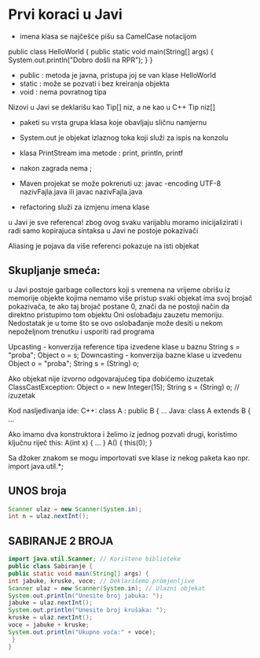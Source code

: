 # Prvi koraci u Javi

- imena klasa se najčešće pišu sa CamelCase notacijom 

public class HelloWorld {
 public static void main(String[] args) {
 System.out.println("Dobro došli na RPR");
 }
}

- public : metoda je javna, pristupa joj se van klase HelloWorld
- static : može se pozvati i bez kreiranja objekta
- void : nema povratnog tipa

Nizovi u Javi se deklarišu kao Tip[] niz, a ne kao u C++ Tip niz[]

- paketi su vrsta grupa klasa koje obavljaju sličnu namjernu
- System.out je objekat izlaznog toka koji služi za ispis na konzolu
- klasa PrintStream ima metode : print, println, printf

- nakon zagrada nema ;

- Maven projekat se može pokrenuti uz: javac -encoding UTF-8 nazivFajla.java
ili javac nazivFajla.java

- refactoring služi za izmjenu imena klase

u Javi je sve referenca!
zbog ovog svaku varijablu moramo inicijalizirati i radi samo kopirajuca sintaksa
u Javi ne postoje pokazivači

Aliasing je pojava da više referenci pokazuje na isti objekat

## Skupljanje smeća:
u Javi postoje garbage collectors koji s vremena na vrijeme obrišu iz memorije objekte kojima nemamo više pristup
svaki objekat ima svoj brojač pokazivača, te ako taj brojač postane 0, znači da ne postoji način da direktno pristupimo tom objektu
Oni oslobađaju zauzetu memoriju. Nedostatak je u tome što se ovo oslobađanje može desiti u nekom 
nepoželjnom trenutku i usporiti rad programa

Upcasting - konverzija reference tipa izvedene klase u baznu
String s = "proba";
Object o = s;
Downcasting - konverzija bazne klase u izvedenu
Object o = "proba";
String s = (String) o;

Ako objekat nije izvorno odgovarajućeg tipa dobićemo izuzetak 
ClassCastException: 
Object o = new Integer(15);
String s = (String) o; // izuzetak

Kod nasljeđivanja ide:
C++: class A : public B { ...
Java: class A extends B { ...

Ako imamo dva konstruktora i želimo iz jednog pozvati drugi, koristimo ključnu riječ this:
A(int x) { ... }
A() { this(0); }

Sa džoker znakom se mogu importovati sve klase iz nekog paketa kao npr.
import java.util.*;

## UNOS broja

```java
Scanner ulaz = new Scanner(System.in);
int n = ulaz.nextInt();
```

## SABIRANJE 2 BROJA

```java
import java.util.Scanner; // Korištene biblioteke
public class Sabiranje {
public static void main(String[] args) {
int jabuke, kruske, voce; // Deklarišemo promjenljive
Scanner ulaz = new Scanner(System.in); // Ulazni objekat
System.out.println("Unesite broj jabuka: ");
jabuke = ulaz.nextInt();
System.out.println("Unesite broj krušaka: ");
kruske = ulaz.nextInt();
voce = jabuke + kruske;
System.out.println("Ukupno voća:" + voce);
 }
}
```
